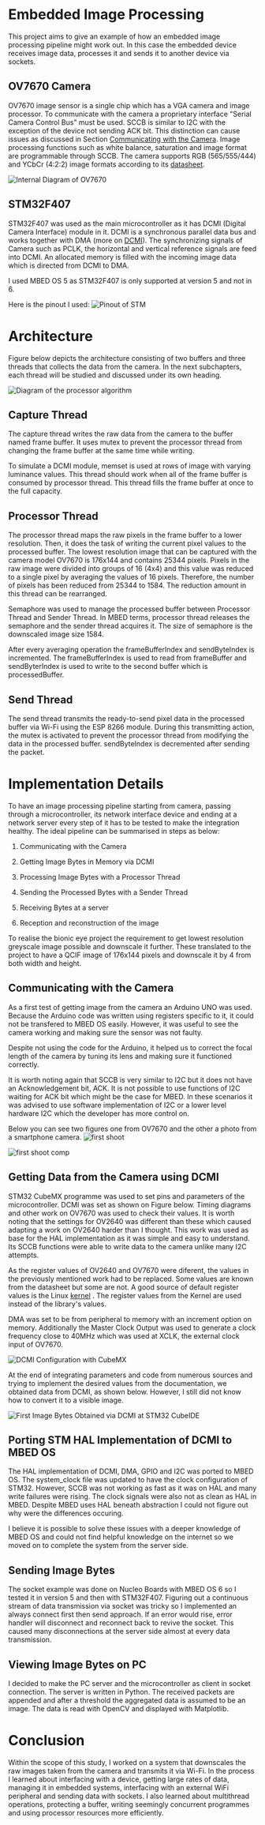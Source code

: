 
# Embedded Image Processing

This project aims to give an example of how an embedded image processing pipeline might work out. 
In this case the embedded device receives image data, processes it and sends it to another device via sockets.


## OV7670 Camera

OV7670 image sensor is a single chip which has a VGA camera and image
processor. To communicate with the camera a proprietary interface
\"Serial Camera Control Bus\" must be used. SCCB is similar to I2C with
the exception of the device not sending ACK bit. This distinction can
cause issues as discussed in Section 
[Communicating with the Camera](#communicating-with-the-camera). Image
processing functions such as white balance, saturation and image format
are programmable through SCCB. The camera supports RGB (565/555/444) and
YCbCr (4:2:2) image formats according to its [datasheet](http://web.mit.edu/6.111/www/f2016/tools/OV7670_2006.pdf).

![Internal Diagram of OV7670](./res/Devices/ov7670internal.png)

## STM32F407

STM32F407 was used as the main microcontroller as it has DCMI (Digital
Camera Interface) module in it. DCMI is a synchronous parallel data bus
and works together with DMA (more on [DCMI](https://www.st.com/resource/en/application_note/an5020-digital-camera-interface-dcmi-on-stm32-mcus-stmicroelectronics.pdf)). The synchronizing signals
of Camera such as PCLK, the horizontal and vertical reference signals
are feed into DCMI. An allocated memory is filled with the incoming
image data which is directed from DCMI to DMA.

I used MBED OS 5 as STM32F407 is only supported at
version 5 and not in 6.

Here is the pinout I used:
![Pinout of STM](./res/pinout.png)


# Architecture

Figure below depicts the architecture consisting of two
buffers and three threads that collects the data from the camera. In the next subchapters, each thread
will be studied and discussed under its own heading.

![Diagram of the processor
algorithm](./res/Architecture/threaddiagram.png)

## Capture Thread

The capture thread writes the raw data from the camera to the buffer
named frame buffer. It uses mutex to prevent the processor thread from
changing the frame buffer at the same time while writing.

To simulate a DCMI module, memset is used at rows of image with varying
luminance values. This thread should work when all of the frame buffer
is consumed by processor thread. This thread fills the frame buffer at
once to the full capacity.

## Processor Thread

The processor thread maps the raw pixels in the frame buffer to a lower
resolution. Then, it does the task of
writing the current pixel values to the processed buffer. The lowest
resolution image that can be captured with the camera model OV7670 is
176x144 and contains 25344 pixels. Pixels in the raw image were divided
into groups of 16 (4x4) and this value was reduced to a single pixel by
averaging the values of 16 pixels. Therefore, the number of pixels has
been reduced from 25344 to 1584. The reduction amount in this thread can be rearranged.

Semaphore was used to manage the processed buffer between Processor
Thread and Sender Thread. In MBED terms, processor thread releases the
semaphore and the sender thread acquires it. The size of semaphore is
the downscaled image size 1584.

After every averaging operation the frameBufferIndex and sendByteIndex
is incremented. The frameBufferIndex is used to read from frameBuffer
and sendByterIndex is used to write to the second buffer which is
processedBuffer.

## Send Thread

The send thread transmits the ready-to-send pixel data in the processed
buffer via Wi-Fi using the ESP 8266 module. During this transmitting
action, the mutex is activated to prevent the processor thread from
modifying the data in the processed buffer. sendByteIndex is decremented
after sending the packet.

# Implementation Details

To have an image processing pipeline starting from camera, passing
through a microcontroller, its network interface device and ending at a
network server every step of it has to be tested to make the integration
healthy. The ideal pipeline can be summarised in steps as below:

1.  Communicating with the Camera

2.  Getting Image Bytes in Memory via DCMI

3.  Processing Image Bytes with a Processor Thread

4.  Sending the Processed Bytes with a Sender Thread

5.  Receiving Bytes at a server

6.  Reception and reconstruction of the image

To realise the bionic eye project the requirement to get lowest
resolution greyscale image possible and downscale it further. These
translated to the project to have a QCIF image of 176x144 pixels and
downscale it by 4 from both width and height.

## Communicating with the Camera

As a first test of getting image from the camera an Arduino UNO was
used. Because the Arduino code was written using registers specific to
it, it could not be transfered to MBED OS easily. However, it was useful
to see the camera working and making sure the sensor was not faulty.

Despite not using the code for the Arduino, it helped us to correct the
focal length of the camera by tuning its lens and making sure it
functioned correctly.

It is worth noting again that SCCB is very similar to I2C but it does
not have an Acknowledgement bit, ACK. It is not possible to use
functions of I2C waiting for ACK bit which might be the case for MBED.
In these scenarios it was advised to use software implementation of I2C
or a lower level hardware I2C which the developer has more control on.

Below you can see two figures one from OV7670 and the other a photo from a smartphone camera.
![first shoot](./res/Impl_Details/firstShoot.png)

![first shoot comp](./res/Impl_Details/firstShoot_comparison.jpg)



## Getting Data from the Camera using DCMI

STM32 CubeMX programme was used to set pins and parameters of the
microcontroller. DCMI was set as shown on Figure
below. Timing
diagrams and other work on OV7670 was used to check their values. It is
worth noting that the settings for OV2640 was different than these which
caused adapting a work on OV2640 harder than I thought. This
work was used as base for the HAL implementation as it was simple and
easy to understand. Its SCCB functions were able to write data to the
camera unlike many I2C attempts.

As the register values of OV2640 and OV7670 were diferent, the values in
the previously mentioned work had to be replaced. Some values are known
from the datasheet but some are not. A good source of default register
values is the Linux [kernel](https://github.com/torvalds/linux/blob/master/drivers/media/i2c/ov7670.c) . The register values from
the Kernel are used instead of the library's values.

DMA was set to be from peripheral to memory with an increment option on
memory. Additionally the Master Clock Output was used to generate a
clock frequency close to 40MHz which was used at XCLK, the external
clock input of OV7670.

![DCMI Configuration with CubeMX](./res/Impl_Details/dcmiConf.png)

At the end of integrating parameters and code from numerous sources and
trying to implement the desired values from the documentation, we
obtained data from DCMI, as shown below. However, I
still did not know how to convert it to a visible image.

![First Image Bytes Obtained via DCMI at STM32
CubeIDE](./res/Impl_Details/stm32CubeIDEImageBytes.png)

## Porting STM HAL Implementation of DCMI to MBED OS

The HAL implementation of DCMI, DMA, GPIO and I2C was ported to MBED OS.
The system_clock file was updated to have the clock configuration of
STM32. However, SCCB was not working as fast as it was on HAL and many
write failures were rising. The clock signals were also not as clean as
HAL in MBED. Despite MBED uses HAL beneath abstraction I could not
figure out why were the differences occuring.

I believe it is possible to solve these issues with a deeper knowledge
of MBED OS and could not find helpful knowledge on the internet so we
moved on to complete the system from the server side.

## Sending Image Bytes

The socket example was done on Nucleo Boards with MBED OS 6 so I tested
it in version 5 and then with STM32F407. Figuring out a continuous
stream of data transmission via socket was tricky so I implemented an
always connect first then send approach. If an error would rise, error
handler will disconnect and reconnect back to revive the socket. This
caused many disconnections at the server side almost at every data
transmission.

## Viewing Image Bytes on PC

I decided to make the PC server and the microcontroller as client in
socket connection. The server is written in Python. The received packets
are appended and after a threshold the aggregated data is assumed to be
an image. The data is read with OpenCV and displayed with Matplotlib.

# Conclusion

Within the scope of this study, I worked on a system that downscales
the raw images taken from the camera and transmits it via Wi-Fi. In the
process I learned about interfacing with a device, getting large rates
of data, managing it in embedded systems, interfacing with an external
WiFi peripheral and sending data with sockets. I also learned about
multithread operations, protecting a buffer, writing seemingly
concurrent programmes and using processor resources more efficiently.

